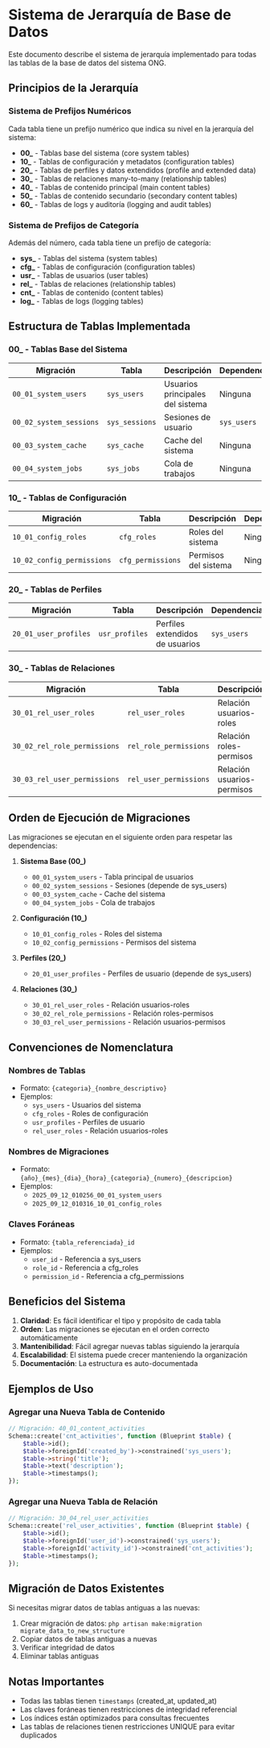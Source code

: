 # Sistema de Jerarquía de Base de Datos

Este documento describe el sistema de jerarquía implementado para todas las tablas de la base de datos del sistema ONG.

## Principios de la Jerarquía

### Sistema de Prefijos Numéricos
Cada tabla tiene un prefijo numérico que indica su nivel en la jerarquía del sistema:

- **00_** - Tablas base del sistema (core system tables)
- **10_** - Tablas de configuración y metadatos (configuration tables)
- **20_** - Tablas de perfiles y datos extendidos (profile and extended data)
- **30_** - Tablas de relaciones many-to-many (relationship tables)
- **40_** - Tablas de contenido principal (main content tables)
- **50_** - Tablas de contenido secundario (secondary content tables)
- **60_** - Tablas de logs y auditoría (logging and audit tables)

### Sistema de Prefijos de Categoría
Además del número, cada tabla tiene un prefijo de categoría:

- **sys_** - Tablas del sistema (system tables)
- **cfg_** - Tablas de configuración (configuration tables)
- **usr_** - Tablas de usuarios (user tables)
- **rel_** - Tablas de relaciones (relationship tables)
- **cnt_** - Tablas de contenido (content tables)
- **log_** - Tablas de logs (logging tables)

## Estructura de Tablas Implementada

### 00_ - Tablas Base del Sistema

| Migración | Tabla | Descripción | Dependencias |
|-----------|-------|-------------|--------------|
| `00_01_system_users` | `sys_users` | Usuarios principales del sistema | Ninguna |
| `00_02_system_sessions` | `sys_sessions` | Sesiones de usuario | `sys_users` |
| `00_03_system_cache` | `sys_cache` | Cache del sistema | Ninguna |
| `00_04_system_jobs` | `sys_jobs` | Cola de trabajos | Ninguna |

### 10_ - Tablas de Configuración

| Migración | Tabla | Descripción | Dependencias |
|-----------|-------|-------------|--------------|
| `10_01_config_roles` | `cfg_roles` | Roles del sistema | Ninguna |
| `10_02_config_permissions` | `cfg_permissions` | Permisos del sistema | Ninguna |

### 20_ - Tablas de Perfiles

| Migración | Tabla | Descripción | Dependencias |
|-----------|-------|-------------|--------------|
| `20_01_user_profiles` | `usr_profiles` | Perfiles extendidos de usuarios | `sys_users` |

### 30_ - Tablas de Relaciones

| Migración | Tabla | Descripción | Dependencias |
|-----------|-------|-------------|--------------|
| `30_01_rel_user_roles` | `rel_user_roles` | Relación usuarios-roles | `sys_users`, `cfg_roles` |
| `30_02_rel_role_permissions` | `rel_role_permissions` | Relación roles-permisos | `cfg_roles`, `cfg_permissions` |
| `30_03_rel_user_permissions` | `rel_user_permissions` | Relación usuarios-permisos | `sys_users`, `cfg_permissions` |

## Orden de Ejecución de Migraciones

Las migraciones se ejecutan en el siguiente orden para respetar las dependencias:

1. **Sistema Base (00_)**
   - `00_01_system_users` - Tabla principal de usuarios
   - `00_02_system_sessions` - Sesiones (depende de sys_users)
   - `00_03_system_cache` - Cache del sistema
   - `00_04_system_jobs` - Cola de trabajos

2. **Configuración (10_)**
   - `10_01_config_roles` - Roles del sistema
   - `10_02_config_permissions` - Permisos del sistema

3. **Perfiles (20_)**
   - `20_01_user_profiles` - Perfiles de usuario (depende de sys_users)

4. **Relaciones (30_)**
   - `30_01_rel_user_roles` - Relación usuarios-roles
   - `30_02_rel_role_permissions` - Relación roles-permisos
   - `30_03_rel_user_permissions` - Relación usuarios-permisos

## Convenciones de Nomenclatura

### Nombres de Tablas
- Formato: `{categoria}_{nombre_descriptivo}`
- Ejemplos:
  - `sys_users` - Usuarios del sistema
  - `cfg_roles` - Roles de configuración
  - `usr_profiles` - Perfiles de usuario
  - `rel_user_roles` - Relación usuarios-roles

### Nombres de Migraciones
- Formato: `{año}_{mes}_{dia}_{hora}_{categoria}_{numero}_{descripcion}`
- Ejemplos:
  - `2025_09_12_010256_00_01_system_users`
  - `2025_09_12_010316_10_01_config_roles`

### Claves Foráneas
- Formato: `{tabla_referenciada}_id`
- Ejemplos:
  - `user_id` - Referencia a sys_users
  - `role_id` - Referencia a cfg_roles
  - `permission_id` - Referencia a cfg_permissions

## Beneficios del Sistema

1. **Claridad**: Es fácil identificar el tipo y propósito de cada tabla
2. **Orden**: Las migraciones se ejecutan en el orden correcto automáticamente
3. **Mantenibilidad**: Fácil agregar nuevas tablas siguiendo la jerarquía
4. **Escalabilidad**: El sistema puede crecer manteniendo la organización
5. **Documentación**: La estructura es auto-documentada

## Ejemplos de Uso

### Agregar una Nueva Tabla de Contenido
```php
// Migración: 40_01_content_activities
Schema::create('cnt_activities', function (Blueprint $table) {
    $table->id();
    $table->foreignId('created_by')->constrained('sys_users');
    $table->string('title');
    $table->text('description');
    $table->timestamps();
});
```

### Agregar una Nueva Tabla de Relación
```php
// Migración: 30_04_rel_user_activities
Schema::create('rel_user_activities', function (Blueprint $table) {
    $table->id();
    $table->foreignId('user_id')->constrained('sys_users');
    $table->foreignId('activity_id')->constrained('cnt_activities');
    $table->timestamps();
});
```

## Migración de Datos Existentes

Si necesitas migrar datos de tablas antiguas a las nuevas:

1. Crear migración de datos: `php artisan make:migration migrate_data_to_new_structure`
2. Copiar datos de tablas antiguas a nuevas
3. Verificar integridad de datos
4. Eliminar tablas antiguas

## Notas Importantes

- Todas las tablas tienen `timestamps` (created_at, updated_at)
- Las claves foráneas tienen restricciones de integridad referencial
- Los índices están optimizados para consultas frecuentes
- Las tablas de relaciones tienen restricciones UNIQUE para evitar duplicados

